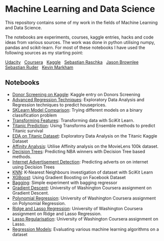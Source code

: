 # Machine Learning and Data Science

This repository contains some of my work in the fields of Machine Learning and Data Science.

The notebooks are experiments, courses, kaggle entries, hacks and code ideas from various sources.  The work was done in python utilising numpy, pandas and scikit-learn.  For most of these notebooks I have used the following sources as my starting point:

[Udacity](https://eu.udacity.com/) &nbsp; 
[Coursera](https://www.coursera.org) &nbsp; 
[Kaggle](https://www.kaggle.com) &nbsp; 
[Sebastian Raschka](https://sebastianraschka.com/books.html) &nbsp; 
[Jason Brownlee](https://machinelearningmastery.com) &nbsp; 
[Sebastian Ruder](http://ruder.io/optimizing-gradient-descent/) &nbsp; 
[Kevin Markham](https://www.youtube.com/user/dataschool) &nbsp; 


## Notebooks
* [Donor Screening on Kaggle](https://github.com/riched158/Kaggle/blob/master/P1/donors1.ipynb): Kaggle entry on Donors Screening
* [Advanced Regression Techniques](https://github.com/riched158/Kaggle/blob/master/P1/Ames_Housing1.ipynb): Exploratory Data Analysis and Regression techniques to predict houseprices.
* [SKLearn Model Comparison](https://github.com/riched158/MachineLearning/blob/master/Binary%20Classification.ipynb): Trying different models on a binary classification problem
* [Transforming Features](https://github.com/riched158/Machine-Learning-Shallow/blob/master/FeaturesAndTransformers.ipynb): Transforming data with SciKit Learn.
* [Titanic Prediction](https://github.com/riched158/Machine-Learning-Shallow/blob/master/TitanicPipelines.ipynb): Using Transforms and Ensemble methods to predict Titanic survival
* [EDA on Titanic Dataset](https://github.com/riched158/Kaggle/blob/master/P1/Titanic4.ipynb): Exploratory Data Analysis on the Titanic Kaggle Dataset
* [Affinity Analysis](https://github.com/riched158/MachineLearning/blob/master/AffinityAnalysis.ipynb): Utilise Affinity analysis on the MovieLens 100k dataset.
* [Decision Trees](https://github.com/riched158/MachineLearning/blob/master/DTs_and_Feature_Engineeering.ipynb): Predicting NBA winners with Decision Tree based methods.
* [Internet Advertisement Detection](https://github.com/riched158/MachineLearning/blob/master/FeaturesAndTransformers2.ipynb): Predicting adverts on on internet using Decision Trees
* [KNN](https://github.com/riched158/MachineLearning/blob/master/KNN.ipynb): K-Nearest Neighbours investigation of dataset with SciKit Learn 
* [XGBoost](https://github.com/riched158/MachineLearning/blob/master/XGBoostTutorial.ipynb): Using Gradient Boosting on Facebook Dataset
* [Bagging](https://github.com/riched158/MachineLearning/blob/master/bagging_regression.py): Simple experiment with bagging regressor 
* [Gradient Descent](https://github.com/riched158/ML-Regression/blob/master/week-2-multiple-regression-assign-2.ipynb): University of Washington Coursera assignment on Gradient Descent.
* [Polynomial Regression](https://github.com/riched158/ML-Regression/blob/master/week-3-polynomial-regression-assign.ipynb): University of Washington Coursera assignment on Polynomial Regression.
* [Ridge and Lasso Regression](https://github.com/riched158/ML-Regression/blob/master/Overfitting_Ridge_Lasso.ipynb): University of Washington Coursera assignment on Ridge and Lasso Regression.
* [Lasso Regularisation](https://github.com/riched158/ML-Regression/blob/master/week-5-lasso-assign-2.ipynb): University of Washington Coursera assignment on Lasso.
* [Regression Models](https://github.com/riched158/MachineLearning/blob/master/RegressionModels.ipynb): Evaluating various machine learning algorithms on a dataset



